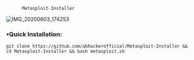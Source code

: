           Metasploit-Installer

![IMG_20200603_174253](https://user-images.githubusercontent.com/63346676/83635388-c58f5e80-a5c1-11ea-829a-3865658347db.jpg)


### •Quick Installation:

```git clone https://github.com/abhackerofficial/Metasploit-Installer && cd Metasploit-Installer && bash metasploit.sh``` <br/>
